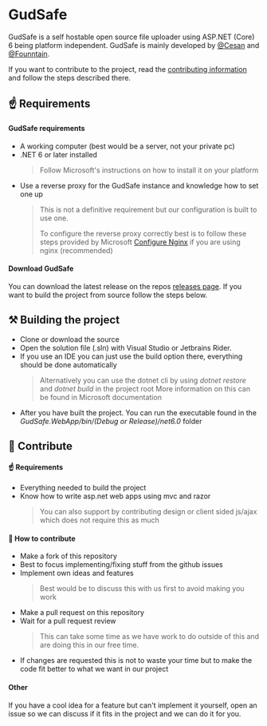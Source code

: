 # GudSafe

GudSafe is a self hostable open source file uploader using ASP.NET (Core) 6 being platform independent. GudSafe is mainly developed by [@Cesan](https://github.com/Cesan) and [@Founntain](https://github.com/Founntain).

If you want to contribute to the project, read the [contributing information](#-contribute) and follow the steps described there.

## ☝️ Requirements

#### GudSafe requirements

- A working computer (best would be a server, not your private pc)
- .NET 6 or later installed
	> Follow Microsoft's instructions on how to install it on your platform
- Use a reverse proxy for the GudSafe instance and knowledge how to set one up
	> This is not a definitive requirement but our configuration is built to use one.
	> 
	> To configure the reverse proxy correctly best is to follow these steps provided by Microsoft [Configure Nginx](https://learn.microsoft.com/en-us/aspnet/core/host-and-deploy/linux-nginx?view=aspnetcore-6.0#configure-nginx) if you are using nginx (recommended)

#### Download GudSafe
You can download the latest release on the repos [releases page](https://github.com/Founntain/gudsafe/releases). If you want to build the project from source follow the steps below.

## ⚒️ Building the project
- Clone or download the source
- Open the solution file (.sln) with Visual Studio or Jetbrains Rider.
- If you use an IDE you can just use the build option there, everything should be done automatically
	> Alternatively you can use the dotnet cli by using *dotnet restore* and *dotnet build* in the project root
	> More information on this can be found in Microsoft documentation
- After you have built the project. You can run the executable found in the *GudSafe.WebApp/bin/(Debug or Release)/net6.0* folder

## 👋 Contribute
#### ☝️ Requirements
- Everything needed to build the project
- Know how to write asp.net web apps using mvc and razor
	> You can also support by contributing design or client sided js/ajax which does not require this as much

#### 🚀 How to contribute
- Make a fork of this repository
- Best to focus implementing/fixing stuff from the github issues
- Implement own ideas and features
	> Best would be to discuss this with us first to avoid making you work 
- Make a pull request on this repository
- Wait for a pull request review
	> This can take some time as we have work to do outside of this and are doing this in our free time.
- If changes are requested this is not to waste your time but to make the code fit better to what we want in our project

#### Other
If you have a cool idea for a feature but can't implement it yourself, open an issue so we can discuss if it fits in the project and we can do it for you.
